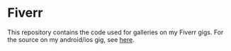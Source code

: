 # Fiverr

This repository contains the code used for galleries on my Fiverr gigs.
For the source on my android/ios gig, see [here](https://gitea.presley.nz/brandon.presley/Massive).
